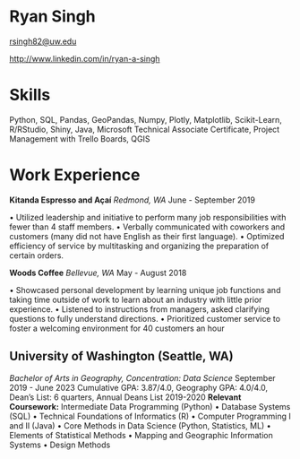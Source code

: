 # Ryan Singh

rsingh82@uw.edu

http://www.linkedin.com/in/ryan-a-singh

# Skills

Python, SQL, Pandas, GeoPandas, Numpy, Plotly, Matplotlib, Scikit-Learn, R/RStudio, Shiny, Java, Microsoft
Technical Associate Certificate, Project Management with Trello Boards, QGIS


# Work Experience

<b>Kitanda Espresso and Açaí</b> <i>Redmond, WA</i>
June - September 2019

• Utilized leadership and initiative to perform many job responsibilities with fewer than 4 staff members.
• Verbally communicated with coworkers and customers (many did not have English as their first language).
• Optimized efficiency of service by multitasking and organizing the preparation of certain orders.

<b>Woods Coffee</b> <i>Bellevue, WA</i>
May - August 2018

• Showcased personal development by learning unique job functions and taking time outside of work to learn
about an industry with little prior experience.
• Listened to instructions from managers, asked clarifying questions to fully understand directions.
• Prioritized customer service to foster a welcoming environment for 40 customers an hour

## University of Washington (Seattle, WA)

<i>Bachelor of Arts in Geography, Concentration: Data Science</i>
September 2019 - June 2023
Cumulative GPA: 3.87/4.0, Geography GPA: 4.0/4.0, Dean’s List: 6 quarters, Annual Deans List 2019-2020
<b>Relevant Coursework:</b> Intermediate Data Programming (Python) • Database Systems (SQL) • Technical
Foundations of Informatics (R) • Computer Programming I and II (Java) • Core Methods in Data Science (Python,
Statistics, ML) • Elements of Statistical Methods • Mapping and Geographic Information Systems • Design Methods

